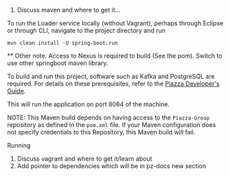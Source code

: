 1. Discuss maven and where to get it...

To run the Loader service locally (without Vagrant), perhaps through Eclipse or through CLI, navigate to the project directory and run

    mvn clean install -U spring-boot:run
    
** Other note.  Access to Nexus is required to build (See the pom).  Switch to use other springboot maven library. 

To build and run this project, software such as Kafka and PostgreSQL are required.  For details on these prerequisites, refer to the
[Piazza Developer's Guide](https://pz-docs.geointservices.io/devguide/index.html#_piazza_core_overview).

This will run the application on port 8084 of the machine.

NOTE: This Maven build depends on having access to the `Piazza-Group` repository as defined in the `pom.xml` file. If your Maven configuration does not specify credentials to this Repository, this Maven build will fail. 

Running

1. Discuss vagrant and where to get it/learn about
2. Add pointer to dependencies which will be in pz-docs new section
